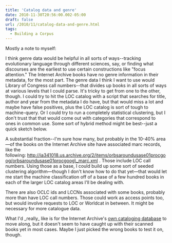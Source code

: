 ```yaml
---
title: 'Catalog data and genre'
date: 2010-11-30T20:56:00.002-05:00
draft: false
url: /2010/11/catalog-data-and-genre.html
tags:
  - Building a Corpus
---
```


Mostly a note to myself:

I think genre data would be helpful in all sorts of ways--tracking evolutionary language through different sciences, say, or finding what discourses are the earliest to use certain constructions like "focus attention." The Internet Archive books have no genre information in their metadata, for the most part. The genre data I think I want to use would Library of Congress call numbers--that divides up books in all sorts of ways at various levels that I could parse. It's tricky to get from one to the other, though. I could try to hit the LOC catalog with a script that searches for title, author and year from the metadata I do have, but that would miss a lot and maybe have false positives, plus the LOC catalog is sort of tough to machine-query. Or I could try to run a completely statistical clustering, but I don't trust that that would come out with categories that correspond to ones in common use. Some sort of hybrid method might be best--just a quick sketch below.

A substantial fraction--I'm sure how many, but probably in the 10-40% area—of the books on the Internet Archive site have associated marc records, like the following: http://ia341018.us.archive.org/2/items/orbsaroundusase01procgoog/orbsaroundusase01procgoog\_marc.xml . Those include LOC call numbers. Using those as a base, I could build up some sort of seeded clustering algorithm—though I don't know how to do that yet—that would let me start the machine classification off of a base of a few hundred books in each of the larger LOC catalog areas I'll be dealing with.

There are also OCLC ids and LCCNs associated with some books, probably more than have LOC call numbers. Those could work as access points too, but would involve requests to LOC or Worldcat in between. It might be necessary for more catalogue data.

What I'd \_really\_ like is for the Internet Archive's [own cataloging database](http://openlibrary.org/) to move along, but it doesn't seem to have caught up with their scanned books yet in most cases. Maybe I just picked the wrong books to test it on, though.
